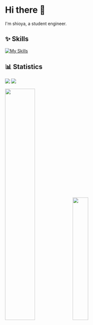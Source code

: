 
# Hi there 👋
I'm shioya, a student engineer.

## ✨ Skills
[![My Skills](https://skillicons.dev/icons?i=aws,docker,idea,rails,react,spring,vim)](https://skillicons.dev)

## 📊 Statistics
<img src="https://img.shields.io/endpoint?url=https%3A%2F%2Fatcoder-badges.now.sh%2Fapi%2Fatcoder%2Fjson%2Fshioya" /> <img src="https://img.shields.io/endpoint?url=https%3A%2F%2Fatcoder-badges.now.sh%2Fapi%2Fcodeforces%2Fjson%2Fshioya" />

<img width="44%" src="https://github-readme-stats.vercel.app/api?username=shioyarare&hide=issues&layout=compact&show_icons=true&theme=graywhite" /><img width="32%" src="https://github-readme-stats.vercel.app/api/top-langs/?username=shioyarare&layout=compact&theme=graywhite" />
